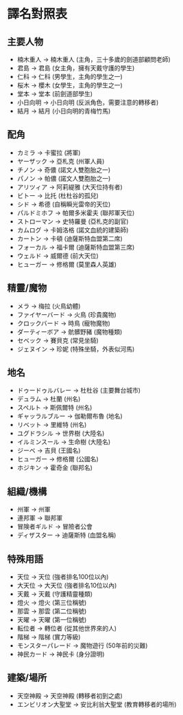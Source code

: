 # 譯名對照表

## 主要人物
- 楠木重人 → 楠木重人 (主角，三十多歲的劍道部顧問老師)
- 君島 → 君島 (女主角，擁有天戴守護的學生)
- 仁科 → 仁科 (男學生，主角的學生之一)
- 桜木 → 櫻木 (女學生，主角的學生之一)
- 堂本 → 堂本 (前劍道部學生)
- 小日向明 → 小日向明 (反派角色，需要注意的轉移者)
- 結月 → 結月 (小日向明的青梅竹馬)

## 配角
- カミラ → 卡蜜拉 (將軍)
- ヤーザック → 亞札克 (州軍人員)
- チノン → 奇儂 (諾文人雙胞胎之一)
- パノン → 帕儂 (諾文人雙胞胎之一)
- アリツィア → 阿莉緹雅 (大天位持有者)
- ビトー → 比托 (杜杜谷的孤兒)
- シド → 希德 (自稱瞬光雷帝的天位)
- パルドミホフ → 帕爾多米霍夫 (聯邦軍天位)
- ストローマン → 史特羅曼 (亞札克的副官)
- カムログ → 卡姆洛格 (諾文血統的建築師)
- カートン → 卡頓 (迪薩斯特血盟第二席)
- フォーカル → 福卡爾 (迪薩斯特血盟第三席)
- ウェルド → 威爾德 (前大天位)
- ヒューガー → 修格爾 (莫里森人英雄)

## 精靈/魔物
- メラ → 梅拉 (火鳥幼體)
- ファイヤーバード → 火鳥 (珍貴魔物)
- クロックバード → 時鳥 (寵物魔物)
- ダーティーボア → 骯髒野豬 (魔物種類)
- セベック → 賽貝克 (常見坐騎)
- ジェヌイン → 珍妮 (特殊坐騎，外表似河馬)

## 地名
- ドゥードゥルバレー → 杜杜谷 (主要舞台城市)
- デュラム → 杜蘭 (州名)
- スペルト → 斯佩爾特 (州名)
- ギャッラルブルー → 伽勒爾布魯 (地名)
- リベット → 里維特 (州名)
- ユグドラシル → 世界樹 (大陸名)
- イルミンスール → 生命樹 (大陸名)
- ジーベ → 吉貝 (王國名)
- ヒューガー → 修格爾 (公國名)
- ホジキン → 霍奇金 (聯邦名)

## 組織/機構
- 州軍 → 州軍
- 連邦軍 → 聯邦軍
- 冒険者ギルド → 冒險者公會
- ディザスター → 迪薩斯特 (血盟名稱)

## 特殊用語
- 天位 → 天位 (強者排名100位以內)
- 大天位 → 大天位 (強者排名10位以內)
- 天戴 → 天戴 (守護精靈種類)
- 燈火 → 燈火 (第三位稱號)
- 那雲 → 那雲 (第二位稱號)
- 天曜 → 天曜 (第一位稱號)
- 転位者 → 轉位者 (從其他世界來的人)
- 階梯 → 階梯 (實力等級)
- モンスターパレード → 魔物遊行 (50年前的災難)
- 神民カード → 神民卡 (身分證明)

## 建築/場所
- 天空神殿 → 天空神殿 (轉移者初到之處)
- エンビリオン大聖堂 → 安比利翁大聖堂 (教育轉移者的場所)
